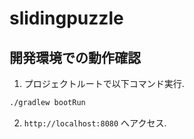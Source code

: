 # slidingpuzzle

## 開発環境での動作確認
1. プロジェクトルートで以下コマンド実行.
```sh
./gradlew bootRun
```

2. `http://localhost:8080` へアクセス.
